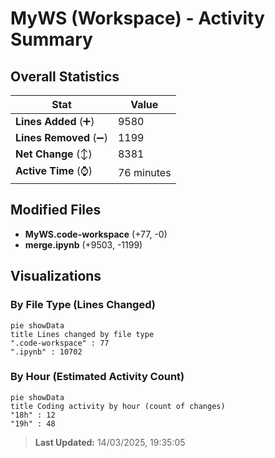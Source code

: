 # MyWS (Workspace) - Activity Summary 

## Overall Statistics

| Stat                   | Value                                                             |
| ---------------------- | ----------------------------------------------------------------- |
| **Lines Added** (➕)   | 9580                                          |
| **Lines Removed** (➖) | 1199                                        |
| **Net Change** (↕)    | 8381                |
| **Active Time** (⌚)   | 76 minutes |


## Modified Files
- **MyWS.code-workspace** (+77, -0)
- **merge.ipynb** (+9503, -1199)

## Visualizations

### By File Type (Lines Changed)

```mermaid
pie showData
title Lines changed by file type
".code-workspace" : 77
".ipynb" : 10702
```

### By Hour (Estimated Activity Count)

```mermaid
pie showData
title Coding activity by hour (count of changes)
"18h" : 12
"19h" : 48
```


> **Last Updated:** 14/03/2025, 19:35:05